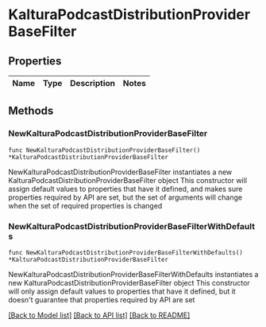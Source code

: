 # KalturaPodcastDistributionProviderBaseFilter

## Properties

Name | Type | Description | Notes
------------ | ------------- | ------------- | -------------

## Methods

### NewKalturaPodcastDistributionProviderBaseFilter

`func NewKalturaPodcastDistributionProviderBaseFilter() *KalturaPodcastDistributionProviderBaseFilter`

NewKalturaPodcastDistributionProviderBaseFilter instantiates a new KalturaPodcastDistributionProviderBaseFilter object
This constructor will assign default values to properties that have it defined,
and makes sure properties required by API are set, but the set of arguments
will change when the set of required properties is changed

### NewKalturaPodcastDistributionProviderBaseFilterWithDefaults

`func NewKalturaPodcastDistributionProviderBaseFilterWithDefaults() *KalturaPodcastDistributionProviderBaseFilter`

NewKalturaPodcastDistributionProviderBaseFilterWithDefaults instantiates a new KalturaPodcastDistributionProviderBaseFilter object
This constructor will only assign default values to properties that have it defined,
but it doesn't guarantee that properties required by API are set


[[Back to Model list]](../README.md#documentation-for-models) [[Back to API list]](../README.md#documentation-for-api-endpoints) [[Back to README]](../README.md)


